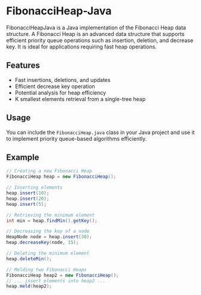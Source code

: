# FibonacciHeap-Java

FibonacciHeapJava is a Java implementation of the Fibonacci Heap data structure. A Fibonacci Heap is an advanced data structure that supports efficient priority queue operations such as insertion, deletion, and decrease key. It is ideal for applications requiring fast heap operations.

## Features

- Fast insertions, deletions, and updates
- Efficient decrease key operation
- Potential analysis for heap efficiency
- K smallest elements retrieval from a single-tree heap

## Usage

You can include the `FibonacciHeap.java` class in your Java project and use it to implement priority queue-based algorithms efficiently.

## Example

```java
// Creating a new Fibonacci Heap
FibonacciHeap heap = new FibonacciHeap();

// Inserting elements
heap.insert(10);
heap.insert(20);
heap.insert(5);

// Retrieving the minimum element
int min = heap.findMin().getKey();

// Decreasing the key of a node
HeapNode node = heap.insert(30);
heap.decreaseKey(node, 15);

// Deleting the minimum element
heap.deleteMin();

// Melding two Fibonacci Heaps
FibonacciHeap heap2 = new FibonacciHeap();
// ... insert elements into heap2 ...
heap.meld(heap2);
